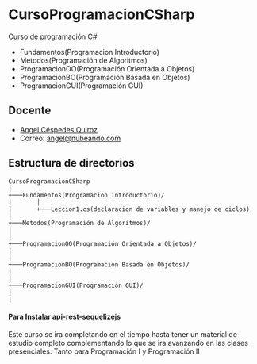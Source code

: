 # CursoProgramacionCSharp
Curso de programación C#

* Fundamentos(Programacion Introductorio)
* Metodos(Programación de Algoritmos)
* ProgramacionOO(Programación Orientada a Objetos)
* ProgramacionBO(Programación Basada en Objetos)
* ProgramacionGUI(Programación GUI)

## Docente

*  [Angel Céspedes Quiroz](https://bo.linkedin.com/in/acq1305)
*  Correo:  <angel@nubeando.com>

## Estructura de directorios

```
CursoProgramacionCSharp
│
+───Fundamentos(Programacion Introductorio)/
|		│   
|		+───Leccion1.cs(declaracion de variables y manejo de ciclos)
│   
+───Metodos(Programación de Algoritmos)/
│				
│
+───ProgramacionOO(Programación Orientada a Objetos)/			 
|
|
+───ProgramacionBO(Programación Basada en Objetos)/ 
|
|
+───ProgramacionGUI(Programación GUI)/ 
│				
|
```

#### Para Instalar api-rest-sequelizejs

Este curso se ira completando en el tiempo hasta tener un material de estudio completo 
complementando lo que se ira avanzando en las clases presenciales.
Tanto para Programación I y Programación II
